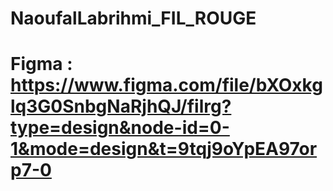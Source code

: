 # NaoufalLabrihmi_FIL_ROUGE
# Figma : https://www.figma.com/file/bXOxkglq3G0SnbgNaRjhQJ/filrg?type=design&node-id=0-1&mode=design&t=9tqj9oYpEA97orp7-0
